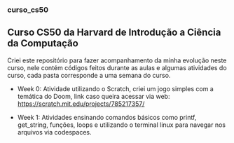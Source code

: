 ### curso_cs50
## Curso CS50 da Harvard de Introdução a Ciência da Computação

Criei este repositório para fazer acompanhamento da minha evolução neste curso, nele contém códigos feitos durante as aulas e algumas atividades do curso, cada pasta corresponde a uma semana do curso.

- Week 0: Atividade utilizando o Scratch, criei um jogo simples com a temática do Doom, link caso queira acessar via web:
  https://scratch.mit.edu/projects/785217357/
  
- Week 1: Atividades ensinando comandos básicos como printf, get_string, funções, loops e utilizando o terminal linux para navegar nos arquivos via codespaces.
